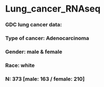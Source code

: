 # Lung_cancer_RNAseq

### GDC lung cancer data:
### Type of cancer: Adenocarcinoma
### Gender: male & female
### Race: white
### N: 373 [male: 163 / female: 210]
